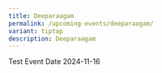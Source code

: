```yaml
---
title: Deeparaagam
permalink: /upcoming-events/deeparaagam/
variant: tiptap
description: Deeparaagam
---
```

<p>Test Event Date 2024-11-16</p>